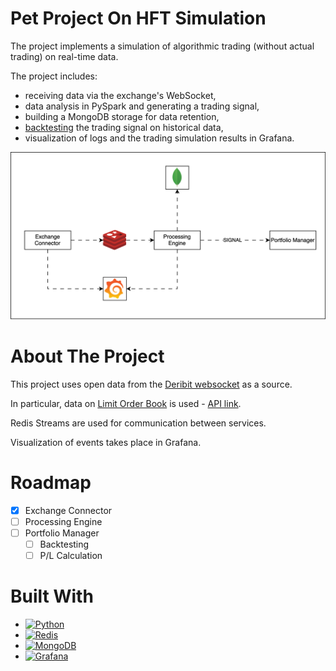 # Pet Project On HFT Simulation

The project implements a simulation of algorithmic trading (without actual trading) on real-time data.

The project includes:
- receiving data via the exchange's WebSocket,
- data analysis in PySpark and generating a trading signal,
- building a MongoDB storage for data retention,
- [backtesting](https://en.wikipedia.org/wiki/Backtesting) the trading signal on historical data,
- visualization of logs and the trading simulation results in Grafana.

![Architecture](docs/Architecture.svg)

# About The Project

This project uses open data from the [Deribit websocket](https://docs.deribit.com/?python#json-rpc-over-websocket) as a source.

In particular, data on [Limit Order Book](https://en.wikipedia.org/wiki/Central_limit_order_book) is used - [API link](https://docs.deribit.com/?python#public-get_order_book_by_instrument_id).

Redis Streams are used for communication between services.

Visualization of events takes place in Grafana.

# Roadmap

- [x] Exchange Connector
- [ ] Processing Engine
- [ ] Portfolio Manager
  - [ ] Backtesting
  - [ ] P/L Calculation
     
# Built With

* [![Python][Python]][Python-url]
* [![Redis][Redis]][Redis-url]
* [![MongoDB][MongoDB]][MongoDB-url]
* [![Grafana][Grafana]][Grafana-url]

[Python]: https://img.shields.io/badge/Python-3776AB?logo=python&logoColor=fff
[Python-url]: https://www.python.org/
[Redis]: https://img.shields.io/badge/Redis-%23DD0031.svg?logo=redis&logoColor=white
[Redis-url]: https://redis.io/
[MongoDB]: https://img.shields.io/badge/MongoDB-%234ea94b.svg?logo=mongodb&logoColor=white
[MongoDB-url]: https://www.mongodb.com/
[Grafana]: https://img.shields.io/badge/Grafana-F46800?logo=grafana&logoColor=fff
[Grafana-url]: https://grafana.com/
